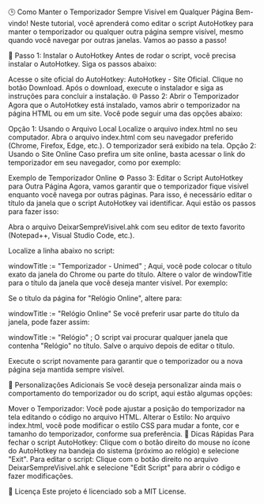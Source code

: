 🕒 Como Manter o Temporizador Sempre Visível em Qualquer Página
Bem-vindo! Neste tutorial, você aprenderá como editar o script AutoHotkey para manter o temporizador ou qualquer outra página sempre visível, mesmo quando você navegar por outras janelas. Vamos ao passo a passo!

📜 Passo 1: Instalar o AutoHotkey
Antes de rodar o script, você precisa instalar o AutoHotkey. Siga os passos abaixo:

Acesse o site oficial do AutoHotkey: AutoHotkey - Site Oficial.
Clique no botão Download.
Após o download, execute o instalador e siga as instruções para concluir a instalação.
🌐 Passo 2: Abrir o Temporizador
Agora que o AutoHotkey está instalado, vamos abrir o temporizador na página HTML ou em um site. Você pode seguir uma das opções abaixo:

Opção 1: Usando o Arquivo Local
Localize o arquivo index.html no seu computador.
Abra o arquivo index.html com seu navegador preferido (Chrome, Firefox, Edge, etc.).
O temporizador será exibido na tela.
Opção 2: Usando o Site Online
Caso prefira um site online, basta acessar o link do temporizador em seu navegador, como por exemplo:

Exemplo de Temporizador Online
⚙️ Passo 3: Editar o Script AutoHotkey para Outra Página
Agora, vamos garantir que o temporizador fique visível enquanto você navega por outras páginas. Para isso, é necessário editar o título da janela que o script AutoHotkey vai identificar. Aqui estão os passos para fazer isso:

Abra o arquivo DeixarSempreVisivel.ahk com seu editor de texto favorito (Notepad++, Visual Studio Code, etc.).

Localize a linha abaixo no script:

windowTitle := "Temporizador - Unimed"  ; Aqui, você pode colocar o título exato da janela do Chrome ou parte do título.
Altere o valor de windowTitle para o título da janela que você deseja manter visível. Por exemplo:

Se o título da página for "Relógio Online", altere para:

windowTitle := "Relógio Online"
Se você preferir usar parte do título da janela, pode fazer assim:

windowTitle := "Relógio"  ; O script vai procurar qualquer janela que contenha "Relógio" no título.
Salve o arquivo depois de editar o título.

Execute o script novamente para garantir que o temporizador ou a nova página seja mantida sempre visível.

🎨 Personalizações Adicionais
Se você deseja personalizar ainda mais o comportamento do temporizador ou do script, aqui estão algumas opções:

Mover o Temporizador: Você pode ajustar a posição do temporizador na tela editando o código no arquivo HTML.
Alterar o Estilo: No arquivo index.html, você pode modificar o estilo CSS para mudar a fonte, cor e tamanho do temporizador, conforme sua preferência.
🚀 Dicas Rápidas
Para fechar o script AutoHotkey: Clique com o botão direito do mouse no ícone do AutoHotkey na bandeja do sistema (próximo ao relógio) e selecione "Exit".
Para editar o script: Clique com o botão direito no arquivo DeixarSempreVisivel.ahk e selecione "Edit Script" para abrir o código e fazer modificações.

🔑 Licença
Este projeto é licenciado sob a MIT License.
